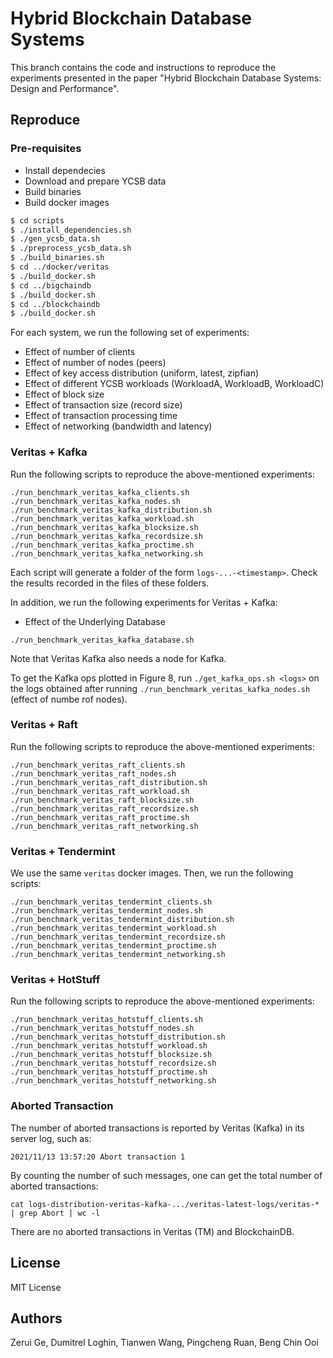 # Hybrid Blockchain Database Systems

This branch contains the code and instructions to reproduce the experiments presented 
in the paper "Hybrid Blockchain Database Systems: Design and Performance".

## Reproduce

### Pre-requisites

- Install dependecies
- Download and prepare YCSB data
- Build binaries
- Build docker images

```bash
$ cd scripts
$ ./install_dependencies.sh
$ ./gen_ycsb_data.sh
$ ./preprocess_ycsb_data.sh
$ ./build_binaries.sh
$ cd ../docker/veritas
$ ./build_docker.sh
$ cd ../bigchaindb
$ ./build_docker.sh
$ cd ../blockchaindb
$ ./build_docker.sh
```

For each system, we run the following set of experiments:

- Effect of number of clients
- Effect of number of nodes (peers)
- Effect of key access distribution (uniform, latest, zipfian)
- Effect of different YCSB workloads (WorkloadA, WorkloadB, WorkloadC)
- Effect of block size
- Effect of transaction size (record size)
- Effect of transaction processing time
- Effect of networking (bandwidth and latency)


### Veritas + Kafka

Run the following scripts to reproduce the above-mentioned experiments:

```
./run_benchmark_veritas_kafka_clients.sh
./run_benchmark_veritas_kafka_nodes.sh
./run_benchmark_veritas_kafka_distribution.sh
./run_benchmark_veritas_kafka_workload.sh
./run_benchmark_veritas_kafka_blocksize.sh
./run_benchmark_veritas_kafka_recordsize.sh
./run_benchmark_veritas_kafka_proctime.sh
./run_benchmark_veritas_kafka_networking.sh
```

Each script will generate a folder of the form ``logs-...-<timestamp>``. Check the results recorded in the files of these folders.

In addition, we run the following experiments for Veritas + Kafka:

- Effect of the Underlying Database

```
./run_benchmark_veritas_kafka_database.sh
```

Note that Veritas Kafka also needs a node for Kafka.

To get the Kafka ops plotted in Figure 8, run ``./get_kafka_ops.sh <logs>`` on the logs obtained after running ``./run_benchmark_veritas_kafka_nodes.sh`` (effect of numbe rof nodes).


### Veritas + Raft

Run the following scripts to reproduce the above-mentioned experiments:

```
./run_benchmark_veritas_raft_clients.sh
./run_benchmark_veritas_raft_nodes.sh
./run_benchmark_veritas_raft_distribution.sh
./run_benchmark_veritas_raft_workload.sh
./run_benchmark_veritas_raft_blocksize.sh
./run_benchmark_veritas_raft_recordsize.sh
./run_benchmark_veritas_raft_proctime.sh
./run_benchmark_veritas_raft_networking.sh
```


### Veritas + Tendermint

We use the same ``veritas`` docker images. Then, we run the following scripts:

```
./run_benchmark_veritas_tendermint_clients.sh
./run_benchmark_veritas_tendermint_nodes.sh
./run_benchmark_veritas_tendermint_distribution.sh
./run_benchmark_veritas_tendermint_workload.sh
./run_benchmark_veritas_tendermint_recordsize.sh
./run_benchmark_veritas_tendermint_proctime.sh
./run_benchmark_veritas_tendermint_networking.sh
```


### Veritas + HotStuff

Run the following scripts to reproduce the above-mentioned experiments:

```
./run_benchmark_veritas_hotstuff_clients.sh
./run_benchmark_veritas_hotstuff_nodes.sh
./run_benchmark_veritas_hotstuff_distribution.sh
./run_benchmark_veritas_hotstuff_workload.sh
./run_benchmark_veritas_hotstuff_blocksize.sh
./run_benchmark_veritas_hotstuff_recordsize.sh
./run_benchmark_veritas_hotstuff_proctime.sh
./run_benchmark_veritas_hotstuff_networking.sh
```




### Aborted Transaction

The number of aborted transactions is reported by Veritas (Kafka) in its server log, such as:

```
2021/11/13 13:57:20 Abort transaction 1
```

By counting the number of such messages, one can get the total number of aborted transactions:

```
cat logs-distribution-veritas-kafka-.../veritas-latest-logs/veritas-* | grep Abort | wc -l
```

There are no aborted transactions in Veritas (TM) and BlockchainDB.


## License

MIT License


## Authors

Zerui Ge, Dumitrel Loghin, Tianwen Wang, Pingcheng Ruan, Beng Chin Ooi 
